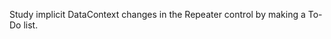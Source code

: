 ﻿---
Title: Repeater
Image: /images/Icons/ico-lesson-3.svg
Status: Released
---

Study implicit DataContext changes in the Repeater control by making a To-Do list.
